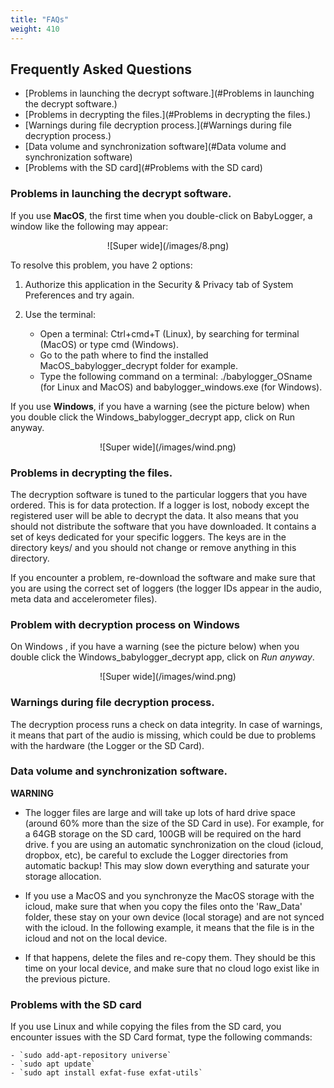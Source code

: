 ```yaml
---
title: "FAQs"
weight: 410
---
```


## Frequently Asked Questions
<!--more-->

- [Problems in launching the decrypt software.](#Problems in launching the decrypt software.) 
- [Problems in decrypting the files.](#Problems in decrypting the files.)
- [Warnings during file decryption process.](#Warnings during file decryption process.)
- [Data volume and synchronization software](#Data volume and synchronization software)
- [Problems with the SD card](#Problems with the SD card)


### Problems in launching the decrypt software.
If you use **MacOS**, the first time when you double-click on BabyLogger, a window like the following may appear:

<center>![Super wide](/images/8.png)</center>

To resolve this problem, you have 2 options:

1) Authorize this application in the Security & Privacy tab of System Preferences and try again.

2) Use the terminal:
   
   - Open a terminal: Ctrl+cmd+T (Linux), by searching for terminal (MacOS) or type cmd (Windows).
   - Go to the path where to find the installed MacOS_babylogger_decrypt folder for example.
   - Type the following command on a terminal: ./babylogger_OSname (for Linux and MacOS) and babylogger_windows.exe (for Windows).

If you use **Windows**, if you have a warning (see the picture below) when you double click the Windows_babylogger_decrypt app, click on Run anyway.
<center>![Super wide](/images/wind.png)</center>

### Problems in decrypting the files.
The decryption software is tuned to the particular loggers that you have ordered. This is for data protection. If a logger is lost, nobody except the registered user will be able to decrypt the data. It also means that you should not distribute the software that you have downloaded. It contains a set of keys dedicated for your specific loggers. The keys are in the directory keys/ and you should not change or remove anything in this directory.

If you encounter a problem, re-download the software and make sure that you are using the correct set of loggers (the logger IDs appear in the audio, meta data and accelerometer files).
### Problem with decryption process on Windows
On Windows , if you have a warning (see the picture below) when you double click the Windows_babylogger_decrypt app, click on *Run anyway*.
<center>![Super wide](/images/wind.png)</center>

### Warnings during file decryption process.
The decryption process runs a check on data integrity. In case of warnings, it means that part of the audio is missing, which could be due to problems with the hardware (the Logger or the SD Card).

### Data volume and synchronization software. 
**WARNING**

- The logger files are large and will take up lots of hard drive space (around 60% more than the size of the SD Card in use). For example, for a 64GB storage on the SD card, 100GB will be required on the hard drive. f you are using an automatic synchronization on the cloud (icloud, dropbox, etc), be careful to exclude the Logger directories from automatic backup! This may slow down everything and saturate your storage allocation.

- If you use a MacOS and you synchronyze the MacOS storage with the icloud, make sure that when you copy the files onto the 'Raw_Data' folder, these stay on your own device (local storage) and are not synced with the icloud.
In the following example, it means that the file is in the icloud and not on the local device.

- If that happens, delete the files and re-copy them. They should be this time on your local device, and make sure that no cloud logo exist like in the previous picture.

### Problems with the SD card
If you use Linux and while copying the files from the SD card, you encounter issues with the SD Card format, type the following commands:

    - `sudo add-apt-repository universe`
    - `sudo apt update`
    - `sudo apt install exfat-fuse exfat-utils`
